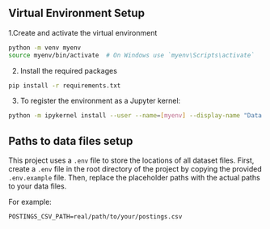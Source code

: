 ## Virtual Environment Setup
1.Create and activate the virtual environment
```bash
python -m venv myenv
source myenv/bin/activate  # On Windows use `myenv\Scripts\activate`
```

2. Install the required packages
```bash         
pip install -r requirements.txt
```

3. To register the environment as a Jupyter kernel:
```bash
python -m ipykernel install --user --name=[myenv] --display-name "Data visualisation (myenv)"
```

## Paths to data files setup
This project uses a `.env` file to store the locations of all dataset files.
First, create a `.env` file in the root directory of the project by copying the provided `.env.example` file.
Then, replace the placeholder paths with the actual paths to your data files. 

For example:
```plaintext
POSTINGS_CSV_PATH=real/path/to/your/postings.csv
```
